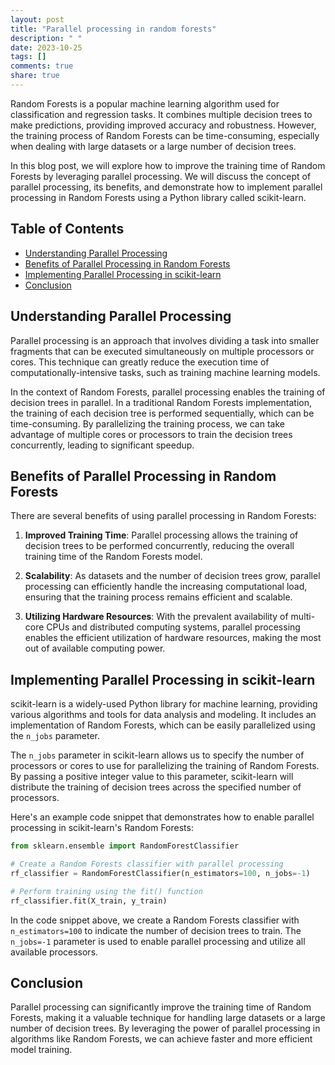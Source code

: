 ```yaml
---
layout: post
title: "Parallel processing in random forests"
description: " "
date: 2023-10-25
tags: []
comments: true
share: true
---
```


Random Forests is a popular machine learning algorithm used for classification and regression tasks. It combines multiple decision trees to make predictions, providing improved accuracy and robustness. However, the training process of Random Forests can be time-consuming, especially when dealing with large datasets or a large number of decision trees.

In this blog post, we will explore how to improve the training time of Random Forests by leveraging parallel processing. We will discuss the concept of parallel processing, its benefits, and demonstrate how to implement parallel processing in Random Forests using a Python library called scikit-learn.

## Table of Contents

- [Understanding Parallel Processing](#understanding-parallel-processing)
- [Benefits of Parallel Processing in Random Forests](#benefits-of-parallel-processing-in-random-forests)
- [Implementing Parallel Processing in scikit-learn](#implementing-parallel-processing-in-scikit-learn)
- [Conclusion](#conclusion)

## Understanding Parallel Processing

Parallel processing is an approach that involves dividing a task into smaller fragments that can be executed simultaneously on multiple processors or cores. This technique can greatly reduce the execution time of computationally-intensive tasks, such as training machine learning models.

In the context of Random Forests, parallel processing enables the training of decision trees in parallel. In a traditional Random Forests implementation, the training of each decision tree is performed sequentially, which can be time-consuming. By parallelizing the training process, we can take advantage of multiple cores or processors to train the decision trees concurrently, leading to significant speedup.

## Benefits of Parallel Processing in Random Forests

There are several benefits of using parallel processing in Random Forests:

1. **Improved Training Time**: Parallel processing allows the training of decision trees to be performed concurrently, reducing the overall training time of the Random Forests model.

2. **Scalability**: As datasets and the number of decision trees grow, parallel processing can efficiently handle the increasing computational load, ensuring that the training process remains efficient and scalable.

3. **Utilizing Hardware Resources**: With the prevalent availability of multi-core CPUs and distributed computing systems, parallel processing enables the efficient utilization of hardware resources, making the most out of available computing power.

## Implementing Parallel Processing in scikit-learn

scikit-learn is a widely-used Python library for machine learning, providing various algorithms and tools for data analysis and modeling. It includes an implementation of Random Forests, which can be easily parallelized using the `n_jobs` parameter.

The `n_jobs` parameter in scikit-learn allows us to specify the number of processors or cores to use for parallelizing the training of Random Forests. By passing a positive integer value to this parameter, scikit-learn will distribute the training of decision trees across the specified number of processors.

Here's an example code snippet that demonstrates how to enable parallel processing in scikit-learn's Random Forests:

```python
from sklearn.ensemble import RandomForestClassifier

# Create a Random Forests classifier with parallel processing
rf_classifier = RandomForestClassifier(n_estimators=100, n_jobs=-1)

# Perform training using the fit() function
rf_classifier.fit(X_train, y_train)
```

In the code snippet above, we create a Random Forests classifier with `n_estimators=100` to indicate the number of decision trees to train. The `n_jobs=-1` parameter is used to enable parallel processing and utilize all available processors.

## Conclusion

Parallel processing can significantly improve the training time of Random Forests, making it a valuable technique for handling large datasets or a large number of decision trees. By leveraging the power of parallel processing in algorithms like Random Forests, we can achieve faster and more efficient model training.